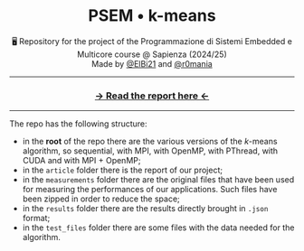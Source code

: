<h1 align="center">PSEM • k-means</h1>
<p align="center">🖥️ Repository for the project of the Programmazione di Sistemi Embedded e Multicore course @ Sapienza (2024/25)<br>Made by <a href="https://github.com/ElBi21">@ElBi21</a> and <a href="https://github.com/r0mania">@r0mania</a></p>

---

<h3 align="center"><a href="https://github.com/ElBi21/PSEM-kmeans/blob/main/article/kmeans.pdf">→ Read the report here ←</a></h3>

---

The repo has the following structure:
 - in the **root** of the repo there are the various versions of the $k$-means algorithm, so sequential, with MPI, with OpenMP, with PThread, with CUDA and with MPI + OpenMP;
 - in the `article` folder there is the report of our project;
 - in the `measurements` folder there are the original files that have been used for measuring the performances of our applications. Such files have been zipped in order to reduce the space;
 - in the `results` folder there are the results directly brought in `.json` format;
 - in the `test_files` folder there are some files with the data needed for the algorithm.
